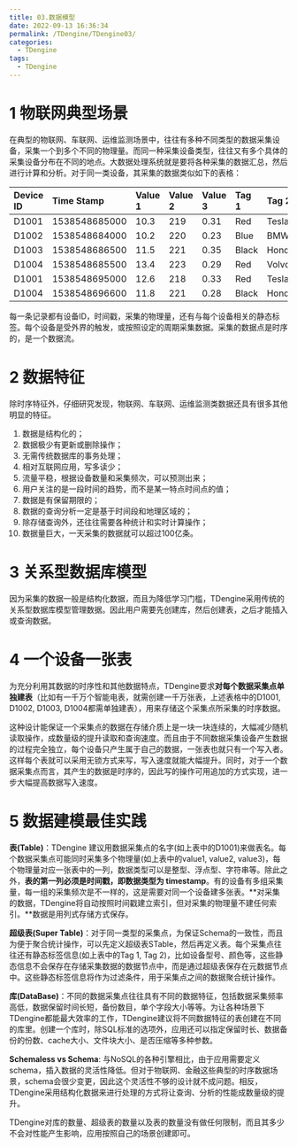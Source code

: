 ```yaml
---
title: 03.数据模型
date: 2022-09-13 16:36:34
permalink: /TDengine/TDengine03/
categories: 
  - TDengine
tags: 
  - TDengine
---
```


# 1 物联网典型场景

在典型的物联网、车联网、运维监测场景中，往往有多种不同类型的数据采集设备，采集一个到多个不同的物理量。而同一种采集设备类型，往往又有多个具体的采集设备分布在不同的地点。大数据处理系统就是要将各种采集的数据汇总，然后进行计算和分析。对于同一类设备，其采集的数据类似如下的表格：

| Device ID | Time Stamp    | Value 1 | Value 2 | Value 3 | Tag 1 | Tag 2 |
| :-------- | :------------ | :------ | :------ | :------ | :---- | :---- |
| D1001     | 1538548685000 | 10.3    | 219     | 0.31    | Red   | Tesla |
| D1002     | 1538548684000 | 10.2    | 220     | 0.23    | Blue  | BMW   |
| D1003     | 1538548686500 | 11.5    | 221     | 0.35    | Black | Honda |
| D1004     | 1538548685500 | 13.4    | 223     | 0.29    | Red   | Volvo |
| D1001     | 1538548695000 | 12.6    | 218     | 0.33    | Red   | Tesla |
| D1004     | 1538548696600 | 11.8    | 221     | 0.28    | Black | Honda |

每一条记录都有设备ID，时间戳，采集的物理量，还有与每个设备相关的静态标签。每个设备是受外界的触发，或按照设定的周期采集数据。采集的数据点是时序的，是一个数据流。

# 2 数据特征

除时序特征外，仔细研究发现，物联网、车联网、运维监测类数据还具有很多其他明显的特征。

1. 数据是结构化的；
2. 数据极少有更新或删除操作；
3. 无需传统数据库的事务处理；
4. 相对互联网应用，写多读少；
5. 流量平稳，根据设备数量和采集频次，可以预测出来；
6. 用户关注的是一段时间的趋势，而不是某一特点时间点的值；
7. 数据是有保留期限的；
8. 数据的查询分析一定是基于时间段和地理区域的；
9. 除存储查询外，还往往需要各种统计和实时计算操作；
10. 数据量巨大，一天采集的数据就可以超过100亿条。

# 3 关系型数据库模型

因为采集的数据一般是结构化数据，而且为降低学习门槛，TDengine采用传统的关系型数据库模型管理数据。因此用户需要先创建库，然后创建表，之后才能插入或查询数据。

# 4 一个设备一张表

为充分利用其数据的时序性和其他数据特点，TDengine要求**对每个数据采集点单独建表**（比如有一千万个智能电表，就需创建一千万张表，上述表格中的D1001, D1002, D1003, D1004都需单独建表），用来存储这个采集点所采集的时序数据。

这种设计能保证一个采集点的数据在存储介质上是一块一块连续的，大幅减少随机读取操作，成数量级的提升读取和查询速度。而且由于不同数据采集设备产生数据的过程完全独立，每个设备只产生属于自己的数据，一张表也就只有一个写入者。这样每个表就可以采用无锁方式来写，写入速度就能大幅提升。同时，对于一个数据采集点而言，其产生的数据是时序的，因此写的操作可用追加的方式实现，进一步大幅提高数据写入速度。

# 5 数据建模最佳实践

**表(Table)**：TDengine 建议用数据采集点的名字(如上表中的D1001)来做表名。每个数据采集点可能同时采集多个物理量(如上表中的value1, value2, value3)，每个物理量对应一张表中的一列，数据类型可以是整型、浮点型、字符串等。除此之外，**表的第一列必须是时间戳，即数据类型为 timestamp**。有的设备有多组采集量，每一组的采集频次是不一样的，这是需要对同一个设备建多张表。**对采集的数据，TDengine将自动按照时间戳建立索引，但对采集的物理量不建任何索引。**数据是用列式存储方式保存。

**超级表(Super Table)**：对于同一类型的采集点，为保证Schema的一致性，而且为便于聚合统计操作，可以先定义超级表STable，然后再定义表。每个采集点往往还有静态标签信息(如上表中的Tag 1, Tag 2)，比如设备型号、颜色等，这些静态信息不会保存在存储采集数据的数据节点中，而是通过超级表保存在元数据节点中。这些静态标签信息将作为过滤条件，用于采集点之间的数据聚合统计操作。

**库(DataBase)**：不同的数据采集点往往具有不同的数据特征，包括数据采集频率高低，数据保留时间长短，备份数目，单个字段大小等等。为让各种场景下TDengine都能最大效率的工作，TDengine建议将不同数据特征的表创建在不同的库里。创建一个库时，除SQL标准的选项外，应用还可以指定保留时长、数据备份的份数、cache大小、文件块大小、是否压缩等多种参数。

**Schemaless vs Schema**: 与NoSQL的各种引擎相比，由于应用需要定义schema，插入数据的灵活性降低。但对于物联网、金融这些典型的时序数据场景，schema会很少变更，因此这个灵活性不够的设计就不成问题。相反，TDengine采用结构化数据来进行处理的方式将让查询、分析的性能成数量级的提升。

TDengine对库的数量、超级表的数量以及表的数量没有做任何限制，而且其多少不会对性能产生影响，应用按照自己的场景创建即可。
